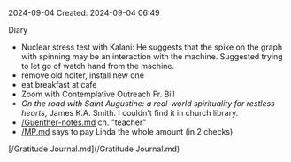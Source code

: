 2024-09-04
Created: 2024-09-04 06:49

Diary 
- Nuclear stress test with Kalani: He suggests that the spike on the graph with spinning may be an interaction with the machine. Suggested trying to let go of watch hand from the machine.
- remove old holter, install new one
- eat breakfast at cafe
- Zoom with Contemplative Outreach Fr. Bill
- *On the road with Saint Augustine: a real-world spirituality for restless hearts*, James K.A. Smith. I couldn't find it in church library.
-  [/Guenther-notes.md](/Guenther-notes.md) ch. "teacher"
-  [/MP.md](/MP.md) says to pay Linda the whole amount (in 2 checks)

[/Gratitude Journal.md](/Gratitude Journal.md)

